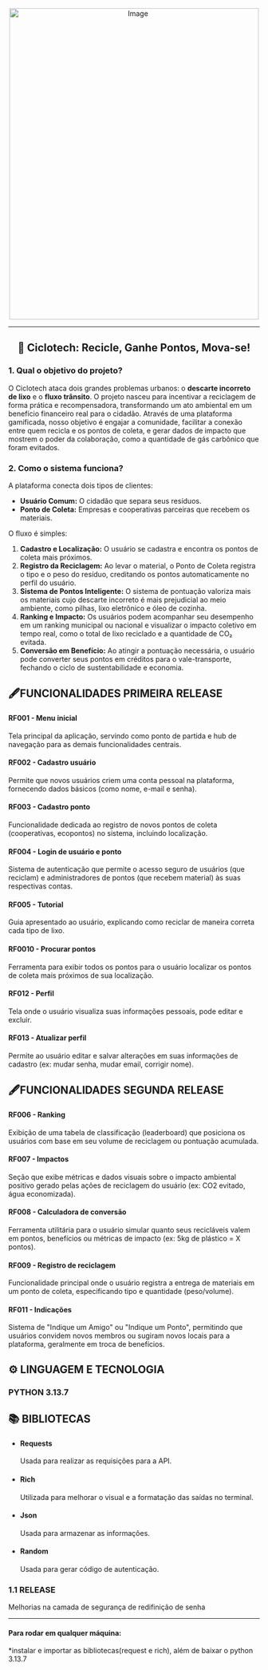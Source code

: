 <div align="center">
  <img width="500" height="624" alt="Image" src="https://github.com/user-attachments/assets/04c05592-b678-4213-9731-5d325bfe83bf" />
</div>
 



-----

<div align="center">
<h2> 🌳 Ciclotech: Recicle, Ganhe Pontos, Mova-se!</h2>
</div>


### 1\. Qual o objetivo do projeto?

O Ciclotech ataca dois grandes problemas urbanos: o **descarte incorreto de lixo** e o **fluxo trânsito**. O projeto nasceu para incentivar a reciclagem de forma prática e recompensadora, transformando um ato ambiental em um benefício financeiro real para o cidadão. Através de uma plataforma gamificada, nosso objetivo é engajar a comunidade, facilitar a conexão entre quem recicla e os pontos de coleta, e gerar dados de impacto que mostrem o poder da colaboração, como a quantidade de gás carbônico que foram evitados.

### 2\. Como o sistema funciona?

A plataforma conecta dois tipos de clientes:

  * **Usuário Comum:** O cidadão que separa seus resíduos.
  * **Ponto de Coleta:** Empresas e cooperativas parceiras que recebem os materiais.

O fluxo é simples:

1. **Cadastro e Localização:** O usuário se cadastra e encontra os pontos de coleta mais próximos.
2. **Registro da Reciclagem:** Ao levar o material, o Ponto de Coleta registra o tipo e o peso do resíduo, creditando os pontos automaticamente no perfil do usuário.
3. **Sistema de Pontos Inteligente:** O sistema de pontuação valoriza mais os materiais cujo descarte incorreto é mais prejudicial ao meio ambiente, como pilhas, lixo eletrônico e óleo de cozinha.
4. **Ranking e Impacto:** Os usuários podem acompanhar seu desempenho em um ranking municipal ou nacional e visualizar o impacto coletivo em tempo real, como o total de lixo reciclado e a quantidade de CO₂ evitada.
5. **Conversão em Benefício:** Ao atingir a pontuação necessária, o usuário pode converter seus pontos em créditos para o vale-transporte, fechando o ciclo de sustentabilidade e economia.

##

<h2>🖋️FUNCIONALIDADES PRIMEIRA RELEASE </h2>

<h4>RF001 - Menu inicial</h4> <p>Tela principal da aplicação, servindo como ponto de partida e hub de navegação para as demais funcionalidades centrais.</p>

<h4>RF002 - Cadastro usuário</h4> <p>Permite que novos usuários criem uma conta pessoal na plataforma, fornecendo dados básicos (como nome, e-mail e senha).</p>

<h4>RF003 - Cadastro ponto</h4> <p>Funcionalidade dedicada ao registro de novos pontos de coleta (cooperativas, ecopontos) no sistema, incluindo localização.</p>

<h4>RF004 - Login de usuário e ponto</h4> <p>Sistema de autenticação que permite o acesso seguro de usuários (que reciclam) e administradores de pontos (que recebem material) às suas respectivas contas.</p>

<h4>RF005 - Tutorial</h4> <p>Guia apresentado ao usuário, explicando como reciclar de maneira correta cada tipo de lixo.</p>

<h4>RF0010 - Procurar pontos</h4> <p>Ferramenta para exibir todos os pontos para o usuário localizar os pontos de coleta mais próximos de sua localização.</p>

<h4>RF012 - Perfil </h4> <p>Tela onde o usuário visualiza suas informações pessoais, pode editar e excluir.</p>

<h4>RF013 - Atualizar perfil </h4> <p>Permite ao usuário editar e salvar alterações em suas informações de cadastro (ex: mudar senha, mudar email, corrigir nome).</p>

<h2>🖋️FUNCIONALIDADES SEGUNDA RELEASE</h2>

<h4>RF006 - Ranking </h4> <p>Exibição de uma tabela de classificação (leaderboard) que posiciona os usuários com base em seu volume de reciclagem ou pontuação acumulada.</p>

<h4>RF007 - Impactos</h4> <p>Seção que exibe métricas e dados visuais sobre o impacto ambiental positivo gerado pelas ações de reciclagem do usuário (ex: CO2 evitado, água economizada).</p>

<h4>RF008 - Calculadora de conversão</h4> <p>Ferramenta utilitária para o usuário simular quanto seus recicláveis valem em pontos, benefícios ou métricas de impacto (ex: 5kg de plástico = X pontos).</p>

<h4>RF009 - Registro de reciclagem</h4> <p>Funcionalidade principal onde o usuário registra a entrega de materiais em um ponto de coleta, especificando tipo e quantidade (peso/volume).</p>

<h4>RF011 - Indicações</h4> <p>Sistema de "Indique um Amigo" ou "Indique um Ponto", permitindo que usuários convidem novos membros ou sugiram novos locais para a plataforma, geralmente em troca de benefícios.</p>


<h2> ⚙️ LINGUAGEM E TECNOLOGIA </h2>

<h3>PYTHON 3.13.7</h3>

<h2>📚 BIBLIOTECAS </h2>

- <h4>Requests</h4> <p> Usada para realizar as requisições para a API. </p>
- <h4>Rich</h4> <p> Utilizada para melhorar o visual e a formatação das saídas no terminal. </p>
- <h4>Json</h4> <p> Usada para armazenar as informações. </p>
- <h4>Random</h4> <p> Usada para gerar código de autenticação. </p>

<h3> 1.1 RELEASE </h3>
<p> Melhorias na camada de segurança de redifinição de senha </p>

----------------------------------------------------

<h4>Para rodar em qualquer máquina:</h4>
<p>*instalar e importar as bibliotecas(request e rich), além de baixar o python 3.13.7</p>













